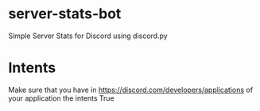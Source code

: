 # server-stats-bot
Simple Server Stats for Discord using discord.py
# Intents
Make sure that you have in https://discord.com/developers/applications of your application the intents True

